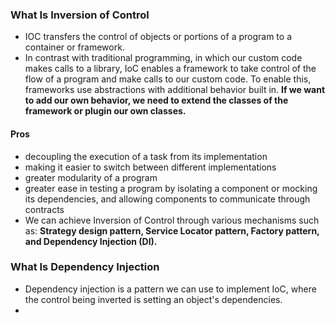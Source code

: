 ### What Is Inversion of Control
- IOC transfers the control of objects or portions of a program to a container or framework.
- In contrast with traditional programming, in which our custom code makes calls to a library, IoC enables a framework to take control of the flow of a program and make calls to our custom code. To enable this, frameworks use abstractions with additional behavior built in. **If we want to add our own behavior, we need to extend the classes of the framework or plugin our own classes.**
#### Pros
-   decoupling the execution of a task from its implementation
-   making it easier to switch between different implementations
-   greater modularity of a program
-   greater ease in testing a program by isolating a component or mocking its dependencies, and allowing components to communicate through contracts
- We can achieve Inversion of Control through various mechanisms such as: **Strategy design pattern, Service Locator pattern, Factory pattern, and Dependency Injection (DI).**
### What Is Dependency Injection
- Dependency injection is a pattern we can use to implement IoC, where the control being inverted is setting an object's dependencies.
- 
<!--stackedit_data:
eyJoaXN0b3J5IjpbLTc0MzU2ODEzXX0=
-->